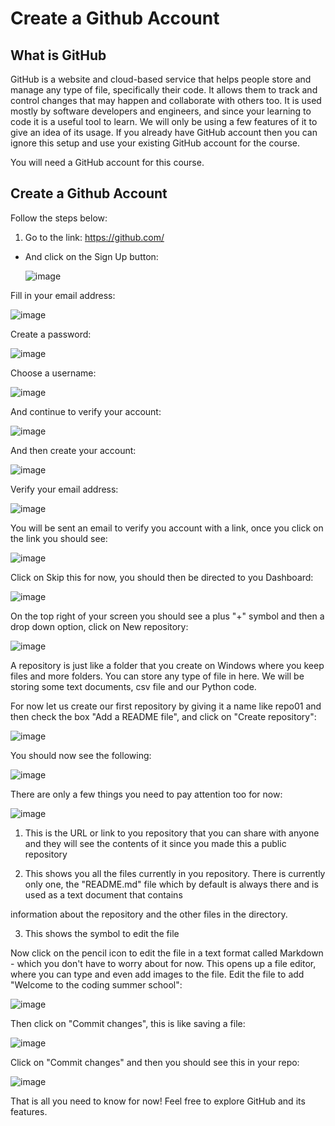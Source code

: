 # Create a Github Account

## What is GitHub

GitHub is a website and cloud-based service that helps people store and manage any type of file, specifically their code. It allows them to track and control changes that may happen and collaborate with others too. It is used mostly by software developers and engineers, and since your learning to code it is a useful tool to learn. We will only be using a few features of it to give an idea of its usage. If you already have GitHub account then you can ignore this setup and use your existing GitHub account for the course.

You will need a GitHub account for this course.

## Create a Github Account

Follow the steps below:

1. Go to the link: https://github.com/

- And click on the Sign Up button:

  ![image](https://github.com/ChpcTraining/css2024_notes/assets/157092105/fab0731f-0b48-4947-a49b-da9156134be7)

Fill in your email address:

![image](https://github.com/ChpcTraining/css2024_notes/assets/157092105/97c0c851-92a1-4e54-bd9a-4f40740f3f07)

Create a password:

![image](https://github.com/ChpcTraining/css2024_notes/assets/157092105/16cb87ae-e919-41fb-9ee3-480f6988743d)

Choose a username:

![image](https://github.com/ChpcTraining/css2024_notes/assets/157092105/c68df46f-2214-4f92-bb37-762a21483e2c)

And continue to verify your account:

![image](https://github.com/ChpcTraining/css2024_notes/assets/157092105/f49c5108-298b-459e-95da-48fc00263a65)

And then create your account:

![image](https://github.com/ChpcTraining/css2024_notes/assets/157092105/fef43727-654b-4818-9219-b5d57ae2f103)

Verify your email address:

![image](https://github.com/ChpcTraining/css2024_notes/assets/157092105/68c6889d-5366-42b7-9f33-5b183ff5be75)

You will be sent an email to verify you account with a link, once you click on the link you should see:

![image](https://github.com/ChpcTraining/css2024_notes/assets/157092105/d1bfb8a0-692a-4719-9d94-67d4a1728830)

Click on Skip this for now, you should then be directed to you Dashboard:

![image](https://github.com/ChpcTraining/css2024_notes/assets/157092105/e0bc5651-317d-44f1-b14b-f13713604207)

On the top right of your screen you should see a plus "+" symbol and then a drop down option, click on New repository:

![image](https://github.com/ChpcTraining/css2024_notes/assets/157092105/7d47f05e-c254-45d3-8668-b22aca5d31ec)

A repository is just like a folder that you create on Windows where you keep files and more folders. You can store any type of file in here. We will be storing some text documents, csv file and our Python code.

For now let us create our first repository by giving it a name like repo01 and then check the box "Add a README file", and click on "Create repository":

![image](https://github.com/ChpcTraining/css2024_notes/assets/157092105/818587ae-2f05-4923-9a18-beda989c874e)

You should now see the following:

![image](https://github.com/ChpcTraining/css2024_notes/assets/157092105/94fa2daa-8ec3-4a34-8f1a-f4a903f99045)

There are only a few things you need to pay attention too for now:

![image](https://github.com/ChpcTraining/css2024_notes/assets/157092105/bd0af705-b3c8-4fb5-82c1-2a85c978c43a)

1. This is the URL or link to you repository that you can share with anyone and they will see the contents of it since you made this a public repository

2. This shows you all the files currently in you repository. There is currently only one, the "README.md" file which by default is always there and is used as a text document that contains

information about the repository and the other files in the directory.

3. This shows the symbol to edit the file

Now click on the pencil icon to edit the file in a text format called Markdown - which you don't have to worry about for now. This opens up a file editor, where you can type and even add images to the file. Edit the file to add "Welcome to the coding summer school":

![image](https://github.com/ChpcTraining/css2024_notes/assets/157092105/d034e63f-4a03-4f94-9332-39992af41ced)


Then click on "Commit changes", this is like saving a file:

![image](https://github.com/ChpcTraining/css2024_notes/assets/157092105/aabd9d8d-dff9-4653-b8ec-edde659829ec)

Click on "Commit changes" and then you should see this in your repo:

![image](https://github.com/ChpcTraining/css2024_notes/assets/157092105/03637fad-2dd1-40e3-bedc-eb93c16a7c41)

That is all you need to know for now! Feel free to explore GitHub and its features.
